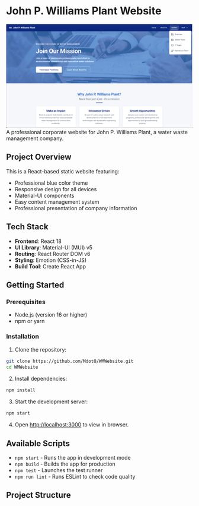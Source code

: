 # John P. Williams Plant Website
![](/public/website/WM%20Website.png)
A professional corporate website for John P. Williams Plant, a water waste management company.

## Project Overview

This is a React-based static website featuring:
- Professional blue color theme
- Responsive design for all devices
- Material-UI components
- Easy content management system
- Professional presentation of company information

## Tech Stack

- **Frontend**: React 18
- **UI Library**: Material-UI (MUI) v5
- **Routing**: React Router DOM v6
- **Styling**: Emotion (CSS-in-JS)
- **Build Tool**: Create React App

## Getting Started

### Prerequisites
- Node.js (version 16 or higher)
- npm or yarn

### Installation

1. Clone the repository:
```bash
git clone https://github.com/MdotO/WMWebsite.git
cd WMWebsite
```

2. Install dependencies:
```bash
npm install
```

3. Start the development server:
```bash
npm start
```

4. Open [http://localhost:3000](http://localhost:3000) to view in browser.

## Available Scripts

- `npm start` - Runs the app in development mode
- `npm build` - Builds the app for production
- `npm test` - Launches the test runner
- `npm run lint` - Runs ESLint to check code quality

## Project Structure 